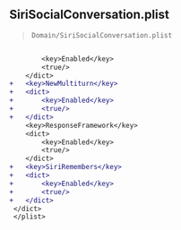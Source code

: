 ## SiriSocialConversation.plist

> `Domain/SiriSocialConversation.plist`

```diff

 		<key>Enabled</key>
 		<true/>
 	</dict>
+	<key>NewMultiturn</key>
+	<dict>
+		<key>Enabled</key>
+		<true/>
+	</dict>
 	<key>ResponseFramework</key>
 	<dict>
 		<key>Enabled</key>
 		<true/>
 	</dict>
+	<key>SiriRemembers</key>
+	<dict>
+		<key>Enabled</key>
+		<true/>
+	</dict>
 </dict>
 </plist>
 

```
